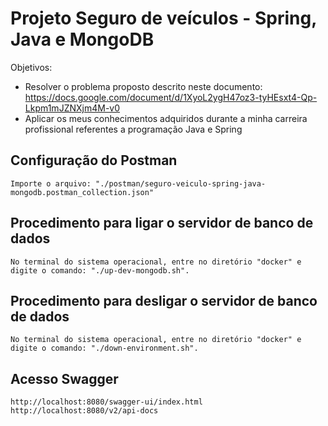 # Projeto Seguro de veículos - Spring, Java e MongoDB

Objetivos:
* Resolver o problema proposto descrito neste documento: https://docs.google.com/document/d/1XyoL2ygH47oz3-tyHEsxt4-Qp-Lkpm1mJZNXjm4M-v0
* Aplicar os meus conhecimentos adquiridos durante a minha carreira profissional referentes a programação Java e Spring

## Configuração do Postman

    Importe o arquivo: "./postman/seguro-veiculo-spring-java-mongodb.postman_collection.json"

## Procedimento para ligar o servidor de banco de dados

    No terminal do sistema operacional, entre no diretório "docker" e digite o comando: "./up-dev-mongodb.sh".

## Procedimento para desligar o servidor de banco de dados

    No terminal do sistema operacional, entre no diretório "docker" e digite o comando: "./down-environment.sh".

## Acesso Swagger

    http://localhost:8080/swagger-ui/index.html
    http://localhost:8080/v2/api-docs
